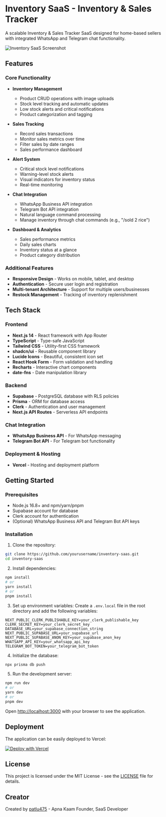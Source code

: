 # Inventory SaaS - Inventory & Sales Tracker

A scalable Inventory & Sales Tracker SaaS designed for home-based sellers with integrated WhatsApp and Telegram chat functionality.

![Inventory SaaS Screenshot](https://via.placeholder.com/800x400?text=Inventory+SaaS+Screenshot)

## Features

### Core Functionality
- **Inventory Management**
  - Product CRUD operations with image uploads
  - Stock level tracking and automatic updates
  - Low stock alerts and critical notifications
  - Product categorization and tagging

- **Sales Tracking**
  - Record sales transactions
  - Monitor sales metrics over time
  - Filter sales by date ranges
  - Sales performance dashboard

- **Alert System**
  - Critical stock level notifications
  - Warning-level stock alerts
  - Visual indicators for inventory status
  - Real-time monitoring

- **Chat Integration**
  - WhatsApp Business API integration
  - Telegram Bot API integration
  - Natural language command processing
  - Manage inventory through chat commands (e.g., "/sold 2 rice")

- **Dashboard & Analytics**
  - Sales performance metrics
  - Daily sales charts
  - Inventory status at a glance
  - Product category distribution

### Additional Features
- **Responsive Design** - Works on mobile, tablet, and desktop
- **Authentication** - Secure user login and registration
- **Multi-tenant Architecture** - Support for multiple users/businesses
- **Restock Management** - Tracking of inventory replenishment

## Tech Stack

### Frontend
- **Next.js 14** - React framework with App Router
- **TypeScript** - Type-safe JavaScript
- **Tailwind CSS** - Utility-first CSS framework
- **shadcn/ui** - Reusable component library
- **Lucide Icons** - Beautiful, consistent icon set
- **React Hook Form** - Form validation and handling
- **Recharts** - Interactive chart components
- **date-fns** - Date manipulation library

### Backend
- **Supabase** - PostgreSQL database with RLS policies
- **Prisma** - ORM for database access
- **Clerk** - Authentication and user management
- **Next.js API Routes** - Serverless API endpoints

### Chat Integration
- **WhatsApp Business API** - For WhatsApp messaging
- **Telegram Bot API** - For Telegram bot functionality

### Deployment & Hosting
- **Vercel** - Hosting and deployment platform

## Getting Started

### Prerequisites
- Node.js 16.8+ and npm/yarn/pnpm
- Supabase account for database
- Clerk account for authentication
- (Optional) WhatsApp Business API and Telegram Bot API keys

### Installation

1. Clone the repository:
```bash
git clone https://github.com/yourusername/inventory-saas.git
cd inventory-saas
```

2. Install dependencies:
```bash
npm install
# or
yarn install
# or
pnpm install
```

3. Set up environment variables:
Create a `.env.local` file in the root directory and add the following variables:
```
NEXT_PUBLIC_CLERK_PUBLISHABLE_KEY=your_clerk_publishable_key
CLERK_SECRET_KEY=your_clerk_secret_key
DATABASE_URL=your_supabase_connection_string
NEXT_PUBLIC_SUPABASE_URL=your_supabase_url
NEXT_PUBLIC_SUPABASE_ANON_KEY=your_supabase_anon_key
WHATSAPP_API_KEY=your_whatsapp_api_key
TELEGRAM_BOT_TOKEN=your_telegram_bot_token
```

4. Initialize the database:
```bash
npx prisma db push
```

5. Run the development server:
```bash
npm run dev
# or
yarn dev
# or
pnpm dev
```

Open [http://localhost:3000](http://localhost:3000) with your browser to see the application.

## Deployment

The application can be easily deployed to Vercel:

[![Deploy with Vercel](https://vercel.com/button)](https://vercel.com/new/git/external?repository-url=https://github.com/yourusername/inventory-saas)

## License

This project is licensed under the MIT License - see the [LICENSE](LICENSE) file for details.

## Creator

Created by [patlu475](https://github.com/patlu475) - Apna Kaam Founder, SaaS Developer
